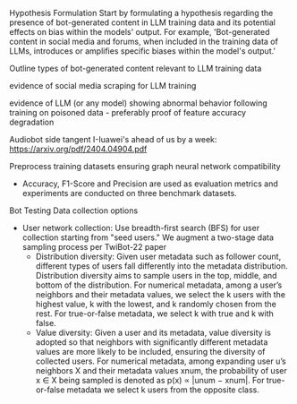 Hypothesis Formulation
Start by formulating a hypothesis regarding the presence of bot-generated content in LLM training
data and its potential effects on bias within the models' output. For example, 'Bot-generated content
in social media and forums, when included in the training data of LLMs, introduces or amplifies
specific biases within the model's output.'

Outline types of bot-generated content relevant to LLM training data

evidence of social media scraping for LLM training

evidence of LLM (or any model) showing abnormal behavior following training on poisoned data - preferably proof of feature accuracy degradation


Audiobot side tangent I-Iuawei's ahead of us by a week: https://arxiv.org/pdf/2404.04904.pdf

Preprocess training datasets ensuring graph neural network compatibility
-  Accuracy, F1-Score and Precision are used as evaluation metrics and experiments are conducted on three benchmark datasets.




Bot Testing Data collection options
- User network collection: Use breadth-first search (BFS) for user collection starting from "seed users." We augment a two-stage data sampling process per TwiBot-22 paper
    - Distribution diversity: Given user metadata such as follower count, different types of users fall differently into the metadata distribution. Distribution diversity aims to sample users in the top, middle, and bottom of the distribution. For numerical metadata, among a user’s neighbors and their metadata values, we select the k users with the highest value, k with the lowest, and k randomly chosen from the rest. For true-or-false metadata, we select k with true and k with false.
    - Value diversity: Given a user and its metadata, value diversity is adopted so that neighbors with significantly different metadata values are more likely to be included, ensuring the diversity of collected users. For numerical metadata, among expanding user u’s neighbors X and their metadata values xnum, the probability of user x ∈ X being sampled is denoted as p(x) ∝ |unum − xnum|. For true-or-false metadata we select k users from the opposite class.